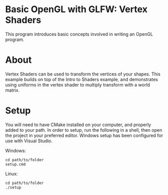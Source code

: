 # Basic OpenGL with GLFW: Vertex Shaders

This program introduces basic concepts involved in writing an OpenGL program.

# About

Vertex Shaders can be used to transform the vertices of your shapes.
This example builds on top of the Intro to Shaders example, and demonstrates using uniforms in the vertex shader to multiply transform with a world matrix.

# Setup

You will need to have CMake installed on your computer, and properly added to your path.
In order to setup, run the following in a shell, then open the project in your preferred editor.
Windows setup has been configured for use with Visual Studio.

Windows:
```
cd path/to/folder
setup.cmd
```
Linux:
```
cd path/to/folder
./setup
```
